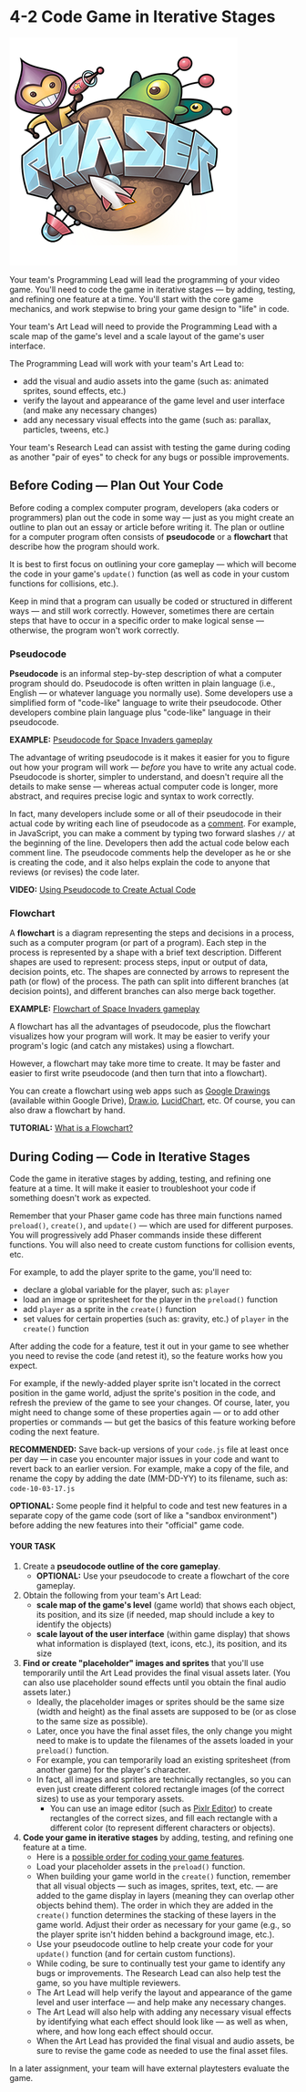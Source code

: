 # 4-2 Code Game in Iterative Stages

![](../.gitbook/assets/phaser.png)

Your team's Programming Lead will lead the programming of your video game. You'll need to code the game in iterative stages — by adding, testing, and refining one feature at a time. You'll start with the core game mechanics, and work stepwise to bring your game design to "life" in code.

Your team's Art Lead will need to provide the Programming Lead with a scale map of the game's level and a scale layout of the game's user interface.

The Programming Lead will work with your team's Art Lead to:

* add the visual and audio assets into the game \(such as: animated sprites, sound effects, etc.\)
* verify the layout and appearance of the game level and user interface \(and make any necessary changes\)
* add any necessary visual effects into the game \(such as: parallax, particles, tweens, etc.\)

Your team's Research Lead can assist with testing the game during coding as another "pair of eyes" to check for any bugs or possible improvements.

## Before Coding — Plan Out Your Code

Before coding a complex computer program, developers \(aka coders or programmers\) plan out the code in some way — just as you might create an outline to plan out an essay or article before writing it. The plan or outline for a computer program often consists of **pseudocode** or a **flowchart** that describe how the program should work.

It is best to first focus on outlining your core gameplay — which will become the code in your game's `update()` function \(as well as code in your custom functions for collisions, etc.\).

Keep in mind that a program can usually be coded or structured in different ways — and still work correctly. However, sometimes there are certain steps that have to occur in a specific order to make logical sense — otherwise, the program won't work correctly.

### Pseudocode

**Pseudocode** is an informal step-by-step description of what a computer program should do. Pseudocode is often written in plain language \(i.e., English — or whatever language you normally use\). Some developers use a simplified form of "code-like" language to write their pseudocode. Other developers combine plain language plus "code-like" language in their pseudocode.

**EXAMPLE:** [Pseudocode for Space Invaders gameplay](https://drive.google.com/open?id=0B8MTiM_lFG9TOS1Mc1ZvR3RTVnM)

The advantage of writing pseudocode is it makes it easier for you to figure out how your program will work — _before_ you have to write any actual code. Pseudocode is shorter, simpler to understand, and doesn't require all the details to make sense — whereas actual computer code is longer, more abstract, and requires precise logic and syntax to work correctly.

In fact, many developers include some or all of their pseudocode in their actual code by writing each line of pseudocode as a [comment](https://www.w3schools.com/js/js_comments.asp). For example, in JavaScript, you can make a comment by typing two forward slashes `//` at the beginning of the line. Developers then add the actual code below each comment line. The pseudocode comments help the developer as he or she is creating the code, and it also helps explain the code to anyone that reviews \(or revises\) the code later.

**VIDEO:** [Using Pseudocode to Create Actual Code](https://www.khanacademy.org/computing/computer-programming/programming/good-practices/p/planning-with-pseudo-code)

### Flowchart

A **flowchart** is a diagram representing the steps and decisions in a process, such as a computer program \(or part of a program\). Each step in the process is represented by a shape with a brief text description. Different shapes are used to represent: process steps, input or output of data, decision points, etc. The shapes are connected by arrows to represent the path \(or flow\) of the process. The path can split into different branches \(at decision points\), and different branches can also merge back together.

**EXAMPLE:** [Flowchart of Space Invaders gameplay](https://drive.google.com/open?id=0B8MTiM_lFG9TUXpCYU9ISlpnODA)

A flowchart has all the advantages of pseudocode, plus the flowchart visualizes how your program will work. It may be easier to verify your program's logic \(and catch any mistakes\) using a flowchart.

However, a flowchart may take more time to create. It may be faster and easier to first write pseudocode \(and then turn that into a flowchart\).

You can create a flowchart using web apps such as [Google Drawings](https://docs.google.com/drawings/) \(available within Google Drive\), [Draw.io](https://www.draw.io/), [LucidChart](https://www.lucidchart.com/), etc. Of course, you can also draw a flowchart by hand.

**TUTORIAL:** [What is a Flowchart?](https://www.lucidchart.com/pages/what-is-a-flowchart-tutorial)

## During Coding — Code in Iterative Stages

Code the game in iterative stages by adding, testing, and refining one feature at a time. It will make it easier to troubleshoot your code if something doesn't work as expected.

Remember that your Phaser game code has three main functions named `preload()`, `create()`, and `update()` — which are used for different purposes. You will progressively add Phaser commands inside these different functions. You will also need to create custom functions for collision events, etc.

For example, to add the player sprite to the game, you'll need to:

* declare a global variable for the player, such as: `player`
* load an image or spritesheet for the player in the `preload()` function
* add `player` as a sprite in the `create()` function
* set values for certain properties \(such as: gravity, etc.\) of `player` in the `create()` function

After adding the code for a feature, test it out in your game to see whether you need to revise the code \(and retest it\), so the feature works how you expect.

For example, if the newly-added player sprite isn't located in the correct position in the game world, adjust the sprite's position in the code, and refresh the preview of the game to see your changes. Of course, later, you might need to change some of these properties again — or to add other properties or commands — but get the basics of this feature working before coding the next feature.

**RECOMMENDED:** Save back-up versions of your `code.js` file at least once per day — in case you encounter major issues in your code and want to revert back to an earlier version. For example, make a copy of the file, and rename the copy by adding the date \(MM-DD-YY\) to its filename, such as: `code-10-03-17.js`

**OPTIONAL:** Some people find it helpful to code and test new features in a separate copy of the game code \(sort of like a "sandbox environment"\) before adding the new features into their "official" game code.

#### YOUR TASK

1. Create a **pseudocode outline of the core gameplay**.
   * **OPTIONAL:** Use your pseudocode to create a flowchart of the core gameplay.
2. Obtain the following from your team's Art Lead:
   * **scale map of the game's level** \(game world\) that shows each object, its position, and its size \(if needed, map should include a key to identify the objects\)
   * **scale layout of the user interface** \(within game display\) that shows what information is displayed \(text, icons, etc.\), its position, and its size
3. **Find or create "placeholder" images and sprites** that you'll use temporarily until the Art Lead provides the final visual assets later. \(You can also use placeholder sound effects until you obtain the final audio assets later.\)
   * Ideally, the placeholder images or sprites should be the same size \(width and height\) as the final assets are supposed to be \(or as close to the same size as possible\).
   * Later, once you have the final asset files, the only change you might need to make is to update the filenames of the assets loaded in your `preload()` function.
   * For example, you can temporarily load an existing spritesheet \(from another game\) for the player's character.
   * In fact, all images and sprites are technically rectangles, so you can even just create different colored rectangle images \(of the correct sizes\) to use as your temporary assets.
     * You can use an image editor \(such as [Pixlr Editor](https://pixlr.com/editor/)\) to create rectangles of the correct sizes, and fill each rectangle with a different color \(to represent different characters or objects\).
4. **Code your game in iterative stages** by adding, testing, and refining one feature at a time.
   * Here is a [possible order for coding your game features](https://drive.google.com/open?id=1AWvAWxvkEyZtL9wLChRz5TTpqtw2UwKbwd6_jzb-Z1o).
   * Load your placeholder assets in the `preload()` function.
   * When building your game world in the `create()` function, remember that all visual objects — such as images, sprites, text, etc. — are added to the game display in layers \(meaning they can overlap other objects behind them\). The order in which they are added in the `create()` function determines the stacking of these layers in the game world. Adjust their order as necessary for your game \(e.g., so the player sprite isn't hidden behind a background image, etc.\).
   * Use your pseudocode outline to help create your code for your `update()` function \(and for certain custom functions\).
   * While coding, be sure to continually test your game to identify any bugs or improvements. The Research Lead can also help test the game, so you have multiple reviewers.
   * The Art Lead will help verify the layout and appearance of the game level and user interface — and help make any necessary changes.
   * The Art Lead will also help with adding any necessary visual effects by identifying what each effect should look like — as well as when, where, and how long each effect should occur.
   * When the Art Lead has provided the final visual and audio assets, be sure to revise the game code as needed to use the final asset files.

In a later assignment, your team will have external playtesters evaluate the game.

